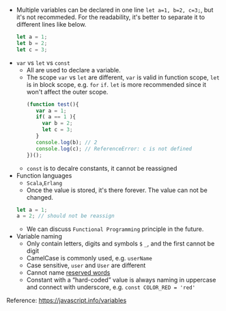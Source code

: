 * Multiple variables can be declared in one line ```let a=1, b=2, c=3;```, but it's not recommeded.
  For the readability, it's better to separate it to different lines like below.
  ```js
  let a = 1;
  let b = 2;
  let c = 3;
  ```
* ```var``` vs ```let``` vs ```const```
   * All are used to declare a variable.
   * The scope ```var``` vs ```let``` are different, ```var``` is valid in function scope, ```let``` is in block scope, 
     e.g. ```for``` ```if```. ```let``` is more recommended since it won't affect the outer scope.
     ```js
     (function test(){
        var a = 1;
        if( a == 1 ){
          var b = 2;
          let c = 3;
        }
        console.log(b); // 2 
        console.log(c); // ReferenceError: c is not defined
     })();
     ```
   * ```const``` is to decalre constants, it cannot be reassigned
* Function languages
   * ```Scala```,```Erlang```
   * Once the value is stored, it's there forever. The value can not be changed.
   ```js
   let a = 1;
   a = 2; // should not be reassign
   ```
   * We can discuss ```Functional Programming``` principle in the future.
* Variable naming
   * Only contain letters, digits and symbols ```$``` ```_```, and the first cannot be digit
   * CamelCase is commonly used, e.g. ```userName```
   * Case sensitive, ```user``` and ```User``` are different
   * Cannot name [reserved words](https://developer.mozilla.org/en-US/docs/Web/JavaScript/Reference/Lexical_grammar#Keywords)
   * Constant with a “hard-coded” value is always naming in uppercase and connect with underscore, e.g. ```const COLOR_RED = 'red'```
   
 Reference: https://javascript.info/variables
